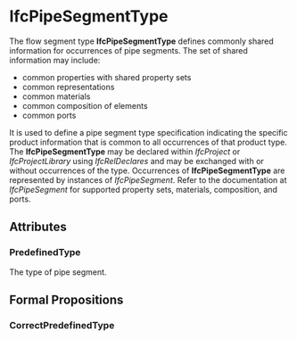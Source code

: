 # IfcPipeSegmentType

The flow segment type **IfcPipeSegmentType** defines commonly shared information for occurrences of pipe segments. The set of shared information may include:

* common properties with shared property sets
* common representations
* common materials
* common composition of elements
* common ports
<!-- end of definition -->
It is used to define a pipe segment type specification indicating the specific product information that is common to all occurrences of that product type. The **IfcPipeSegmentType** may be declared within _IfcProject_ or _IfcProjectLibrary_ using _IfcRelDeclares_ and may be exchanged with or without occurrences of the type. Occurrences of **IfcPipeSegmentType** are represented by instances of _IfcPipeSegment_. Refer to the documentation at _IfcPipeSegment_ for supported property sets, materials, composition, and ports.

## Attributes

### PredefinedType
The type of pipe segment.

## Formal Propositions

### CorrectPredefinedType


